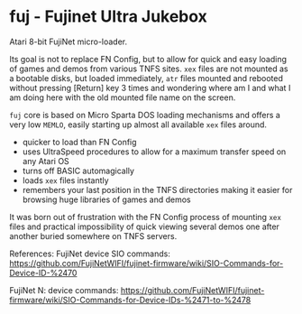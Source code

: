 # fuj - Fujinet Ultra Jukebox 
Atari 8-bit FujiNet micro-loader.

Its goal is not to replace FN Config, but to allow for quick and easy loading of games and demos from various TNFS sites.
`xex` files are not mounted as a bootable disks, but loaded immediately, `atr` files mounted and rebooted without pressing [Return] key 3 times and wondering where am I and what I am doing here with the old mounted file name on the screen.

`fuj` core is based on Micro Sparta DOS loading mechanisms and offers a very low `MEMLO`, easily starting up almost all available `xex` files around.

* quicker to load than FN Config
* uses UltraSpeed procedures to allow for a maximum transfer speed on any Atari OS
* turns off BASIC automagically
* loads `xex` files instantly
* remembers your last position in the TNFS directories making it easier for browsing huge libraries of games and demos

It was born out of frustration with the FN Config process of mounting `xex` files and practical impossibility of quick viewing several demos one after another buried somewhere on TNFS servers.

References:
FujiNet device SIO commands: https://github.com/FujiNetWIFI/fujinet-firmware/wiki/SIO-Commands-for-Device-ID-%2470

FujiNet N: device commands:
https://github.com/FujiNetWIFI/fujinet-firmware/wiki/SIO-Commands-for-Device-IDs-%2471-to-%2478